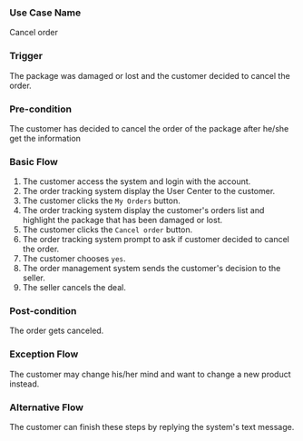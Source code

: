 ### Use Case Name
Cancel order

### Trigger
The package was damaged or lost and the customer decided to cancel the order.

### Pre-condition
The customer has decided to cancel the order of the package after he/she get the information

### Basic Flow

1. The customer access the system and login with the account.
2. The order tracking system display the User Center to the customer.
3. The customer clicks the `My Orders` button.
4. The order tracking system display the customer's orders list and highlight the package that has been damaged or lost.
5. The customer clicks the `Cancel order` button.
6. The order tracking system prompt to ask if customer decided to cancel the order.
7. The customer chooses `yes`.
8. The order management system sends the customer's decision to the seller.
9. The seller cancels the deal.


### Post-condition
The order gets canceled.

### Exception Flow
The customer may change his/her mind and want to change a new product instead.

### Alternative Flow
The customer can finish these steps by replying the system's text message.